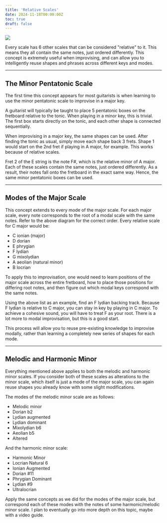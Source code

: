 ```yaml
---
title: 'Relative Scales'
date: 2024-11-18T00:00:00Z
toc: true
draft: false
---
```

![](/img/mode-relationships.png)

Every scale has 6 other scales that can be considered "relative" to it. This means they all contain 
the same notes, just ordered differently. This concept is extremely useful when improvising, and can
allow you to intelligently reuse shapes and phrases across different keys and modes. 

---

## The Minor Pentatonic Scale
The first time this concept appears for most guitarists is when learning to use the minor pentatonic 
scale to improvise in a major key. 

A guitarist will typically be taught to place 5 pentatonic boxes on the fretboard relative to the tonic. 
When playing in a minor key, this is trivial. The first box starts directly on the tonic, and each other
shape is connected sequentially. 

When improvising in a major key, the same shapes can be used. After finding the tonic as usual, simply 
move each shape back 3 frets. Shape 1 would start on the 2nd fret if playing in A major, for example. 
This works because of relative scales. 

Fret 2 of the E string is the note F#, which is the relative minor of A major. Each of these scales 
contain the same notes, just ordered differently. As a result, their notes fall onto the fretboard in 
the exact same way. Hence, the same minor pentatonic boxes can be used. 

---

## Modes of the Major Scale 
This concept extends to every mode of the major scale. For each major scale, every note corresponds to
the root of a modal scale with the same notes. Refer to the above diagram for the correct order. Every 
relative scale for C major would be: 
- C ionian (major)
- D dorian 
- E phrygian 
- F lydian
- G mixolydian
- A aeolian (natural minor) 
- B locrian

To apply this to improvisation, one would need to learn positions of the major scale across the entire 
fretboard, how to place those positions for differing root notes, and then figure out which modal keys 
correspond with the same notes. 

Using the above list as an example, find an F lydian backing track. Because F lydian is relative to C 
major, you can stay in key by playing in C major. To achieve a cohesive sound, you will have to treat 
F as your root. There is a lot more to modal improvisation, but this is a good start.

This process will allow you to reuse pre-existing knowledge to improvise modally, rather than learning 
a completely new series of shapes for each mode. 

---

## Melodic and Harmonic Minor
Everything mentioned above applies to both the melodic and harmonic minor scales. If you consider both 
of these scales as alterations to the minor scale, which itself is just a mode of the major scale, you
can again reuse shapes you already know with some slight modifications. 

The modes of the melodic minor scale are as follows:
- Melodic minor 
- Dorian b2 
- Lydian augmented
- Lydian dominant 
- Mixolydian b6
- Aeolian b5 
- Altered 

And the harmonic minor scale:
- Harmonic Minor
- Locrian Natural 6 
- Ionian Augmented 
- Dorian #11 
- Phrygian Dominant 
- Lydian #9 
- Ultralocrian 

Apply the same concepts as we did for the modes of the major scale, but correspond each of these modes with 
the notes of some harmonic/melodic minor scale. I plan to eventually go into more depth on this topic, maybe 
with a video guide. 